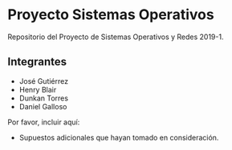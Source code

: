 # Proyecto Sistemas Operativos

Repositorio del Proyecto de Sistemas Operativos y Redes 2019-1.

## Integrantes
- José Gutiérrez
- Henry Blair
- Dunkan Torres
- Daniel Galloso

Por favor, incluir aquí:

* Supuestos adicionales que hayan tomado en consideración.
